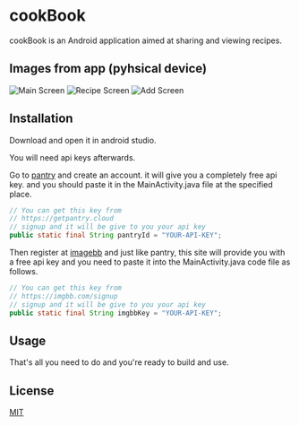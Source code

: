 # cookBook

cookBook is an Android application aimed at sharing and viewing recipes.

## Images from app (pyhsical device)

![Main Screen](https://github.com/yesilOguz/cookBook/blob/main/imagesForREADME/main.jpg)
![Recipe Screen](https://github.com/yesilOguz/cookBook/blob/main/imagesForREADME/recipe.jpg)
![Add Screen](https://github.com/yesilOguz/cookBook/blob/main/imagesForREADME/add.jpg)

## Installation

Download and open it in android studio.

You will need api keys afterwards.

Go to [pantry](https://getpantry.cloud) and create an account. it will give you a completely free api key. and you should paste it in the MainActivity.java file at the specified place.

```java
// You can get this key from
// https://getpantry.cloud
// signup and it will be give to you your api key
public static final String pantryId = "YOUR-API-KEY";
```

Then register at [imagebb](https://imgbb.com/signup) and just like pantry, this site will provide you with a free api key and you need to paste it into the MainActivity.java code file as follows.

```java
// You can get this key from
// https://imgbb.com/signup
// signup and it will be give to you your api key
public static final String imgbbKey = "YOUR-API-KEY";
```
## Usage

That's all you need to do and you're ready to build and use.

## License

[MIT](https://choosealicense.com/licenses/mit/)